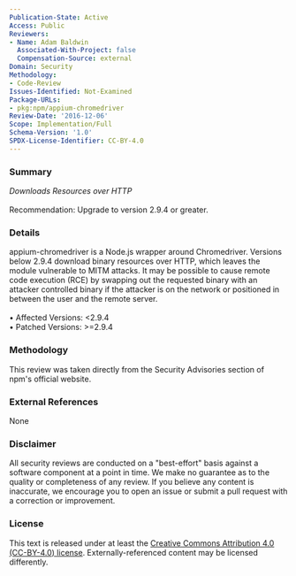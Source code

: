 ```yaml
---
Publication-State: Active
Access: Public
Reviewers:
- Name: Adam Baldwin
  Associated-With-Project: false
  Compensation-Source: external
Domain: Security
Methodology:
- Code-Review
Issues-Identified: Not-Examined
Package-URLs:
- pkg:npm/appium-chromedriver
Review-Date: '2016-12-06'
Scope: Implementation/Full
Schema-Version: '1.0'
SPDX-License-Identifier: CC-BY-4.0
---
```

### Summary
*Downloads Resources over HTTP*<br><br>Recommendation: Upgrade to version 2.9.4 or greater.
### Details
appium-chromedriver is a Node.js wrapper around Chromedriver.  Versions below 2.9.4 download binary resources over HTTP, which leaves the module vulnerable to MITM attacks.  It may be possible to cause remote code execution (RCE) by swapping out the requested binary with an attacker controlled binary if the attacker is on the network or positioned in between the user and the remote server.
<br><br>• Affected Versions: <2.9.4
<br>• Patched Versions: >=2.9.4
### Methodology
This review was taken directly from the Security Advisories section of npm's official website.
### External References
None
### Disclaimer
All security reviews are conducted on a "best-effort" basis against a software component at a point in time. We make no guarantee as to the quality or completeness of any review. If you believe any content is inaccurate, we encourage you to open an issue or submit a pull request with a correction or improvement.
### License
This text is released under at least the [Creative Commons Attribution 4.0 (CC-BY-4.0) license](https://creativecommons.org/licenses/by/4.0/legalcode.txt). Externally-referenced content may be licensed differently.
